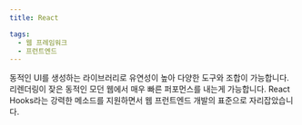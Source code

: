 ```yaml
---
title: React

tags:
  - 웹 프레임워크
  - 프런트엔드
---
```

동적인 UI를 생성하는 라이브러리로 유연성이 높아 다양한 도구와 조합이 가능합니다. 리렌더링이 잦은 동적인 모던 웹에서 매우 빠른 퍼포먼스를 내는게 가능합니다. React Hooks라는 강력한 메소드를 지원하면서 웹 프런트엔드 개발의 표준으로 자리잡았습니다.